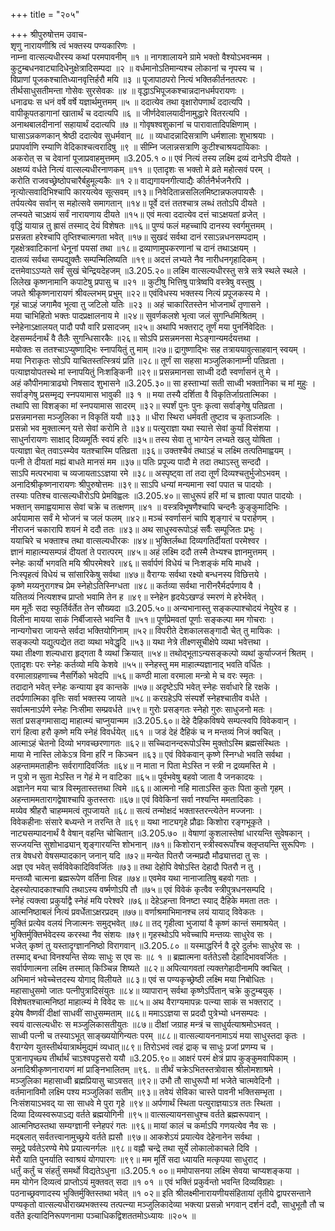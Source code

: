 +++
title = "२०५"

+++
श्रीपुरुषोत्तम उवाच-  
शृणु नारायणीश्रि त्वं भक्तस्य पण्यकारिणः ।  
नाम्ना वात्सल्यधीरस्य कथां परमपावनीम् ॥१ ॥
नागशालायने ग्रामे भक्तो वैश्योऽभवन्मम ।  
कुटुम्बधनवाट्यादिधेनुक्षेत्रादिसम्पदा ॥२ ॥
वर्धमानोऽतिमान्यश्च लोकानां च नृपस्य च ।  
विप्राणां पूजकश्चातिध्यानवृत्तिर्हरौ मयि ॥३ ॥
पूजापाठपरो नित्यं भक्तिकीर्तनतत्परः ।  
तीर्थसाधुसतीमन्ता गोसेवः सुरसेवकः ॥४ ॥
वृद्धाऽभिपूजकश्चान्नदानधर्मपरायणः ।  
धनाढ्यः स धनं वर्षे वर्षे यज्ञार्थमुत्तमम् ॥५ ॥
ददात्येव तथा वृक्षारोपणार्थं ददात्यपि ।  
वापीकूपतडागानां खातार्थं च ददात्यपि ॥६ ॥
जीर्णदेवालयादीनामुद्धारे वितरत्यपि ।  
अनाथबालदीनानां सहायार्थं ददात्यपि ॥७ ॥
गोवृषश्वशुकानां च पारावातादिपक्षिणाम् ।  
घासाऽन्नकणकान् श्रेष्ठी ददात्येव सुधर्मवान् ॥८ ॥
व्यधादन्नादिसत्राणि धर्मशालाः शुभाश्रयाः ।  
प्रपापर्वाणि रम्याणि वेदिकाश्चत्वरादिषु ॥९ ॥
सीम्नि जलान्नसत्राणि कुटीश्चाश्रयदायिकाः ।  
अकरोत् स च देवानां पूजाप्रवाहमुत्तमम् ॥3.205.१ ०॥
एवं नित्यं तस्य लक्ष्मि द्रव्यं दानेऽपि दीयते ।  
अक्षय्यं वर्धते नित्यं वात्सल्यधीरनाणकम् ॥११ ॥
एतादृशः स भक्तो मे व्रते महोत्सवं परम् ।  
करोति राजवच्छ्रेष्ठोपचारैर्बहुमूल्यकैः ॥१ २॥
वाद्यगायनगीत्याद्यैः कीर्तनैर्भजनैरपि ।  
नृत्योत्सवादिभिश्चापि कारयत्येव सूत्सवम् ॥१३॥
निवेदितान्नसलिलमिष्टान्नफलपायसैः ।  
तर्पयत्येव सर्वान् स महोत्सवे समागतान् ॥१४॥
पूर्वे दत्तं ततश्चात्र लब्धं ततोऽपि दीयते ।  
लप्स्यते चाऽक्षयं सर्वं नारायणाय दीयते ॥१५॥
एवं मत्वा ददात्येव दत्तं चाऽक्षयतां व्रजेत् ।  
वृद्धिं यायान्न तु ह्रासं तस्माद् देयं विशेषतः ॥१६॥
पुण्यं फलं महच्चापि दानस्य स्वर्गमुत्तमम् ।  
प्रसन्नता हरेश्चापि तृप्तिश्चात्मगता भवेत् ॥१७॥
सुखदं सर्वथा दानं रसाऽन्नधनसम्पदाम् ।  
गृहक्षेत्रवाटिकानां धेनूनां पयसां तथा ॥१८॥
द्रव्याणामुपकरणानां च दानं तथाऽक्षयम् ।  
दातव्यं सर्वथा सम्पद्युक्तैः सम्पन्मिलिष्यति ॥१९॥
अदत्तं लभ्यते नैव नारीधनगृहादिकम् ।  
दत्तमेवाऽऽप्यते सर्वं सुखं चेन्द्रियदेहजम् ॥3.205.२०॥
लक्ष्मि वात्सल्यधीरस्तु सत्रे सत्रे स्थले स्थले ।  
लिलेख कृष्णनामानि कपाटेषु प्रपासु च ॥२१ ॥
कुटीषु भित्तिषु पात्रेष्वपि वस्त्रेषु वस्तुषु ।  
जपते श्रीकृष्णनारायणं श्रीवल्लभम् प्रभुम् ॥२२॥
एवंविधस्य भक्तस्य नित्यं प्रपूजकस्य मे ।  
गृहं चाऽहं जगामैव भूत्वा तु जटिलो यतिः ॥२३ ॥
अहं चाकारितस्तेन भोजनार्थं तृणासने ।  
मया चाभिहितो भक्तः पादप्रक्षालनाय मे ॥२४॥
सुवर्णकलशे भृत्वा जलं सुगन्धिमिश्रितम् ।  
स्नेहेनाऽक्षालयत् पादौ पपौ वारि प्रसादजम् ॥२५॥
अथापि भक्तराट् तूर्णं मया पुनर्निवेदितः ।  
देहसम्मर्दनार्थं वै तैलैः सुगन्धिसारकैः ॥२६॥
सोऽपि प्रसन्नमनसा मेऽङ्गान्यमर्दयत्तथा ।  
मयोक्तः स ततश्चाऽप्युष्णाद्भिः स्नापयितुं तु माम् ॥२७॥
द्रागुष्णाद्भिः सह तत्राययावुत्साहवान् स्वयम् ।  
मया निराकृतः सोऽपि याचितस्तत्स्त्रियं प्रति ॥२८॥
तूर्णं सा सहसा मञ्जुलिकानाम्नी पतिव्रता ।  
पत्याज्ञयोपतस्थे मां स्नापयितुं निःशङ्किनी ॥२९॥
प्रसन्नमानसा साध्वी ददौ स्वर्णासनं तु मे ।  
अहं कौपीनमात्राढ्यो निषसाद शुभासने ॥3.205.३०॥
सा हस्ताभ्यां सती साध्वी भक्तानिका च मां मुहुः ।  
सर्वाङ्गेषु प्रसम्मृद्य स्नपयामास भावुकी ॥३ १ ॥
मया तस्यै दर्शिता वै विकृतिर्जाग्रतात्मिका ।  
तथापि सा विशङ्का मां स्नपयामास सादरम् ॥३२॥
स्पर्शं पुनः पुनः कृत्वा सर्वाङ्गेषु पतिव्रता ।  
प्रसन्नमानसा मञ्जुलिका न विकृतिं ययौ ॥३३ ॥
धीरा स्थिरा धर्मवती तुष्टाव च कृताञ्जलिः ।  
प्रसन्नो भव मुक्तात्मन् यत्ते सेवां करोमि ते ॥३४॥
पत्युराज्ञा यथा स्यात्ते सेवां कुर्यां विसंशया ।  
साधुर्नारायणः साक्षाद् दिव्यमूर्तिः स्वयं हरिः ॥३५॥
तस्य सेवा तु भाग्येन लभ्यते खलु योषिता ।  
पत्याज्ञा चेत् तवाऽस्म्येव यतश्चास्मि पतिव्रता ॥३६॥
उक्तश्चैवं तथाऽहं च लक्ष्मि तत्पतिमाह्वयम् ।  
पत्नी ते दीयतां मह्यं बाधते मानसं मम ॥३७॥
पतिः प्रपूज्य पादौ मे तदा तथाऽस्तु सन्ददौ ।  
साऽपि मत्परभावा च व्यजायताऽऽज्ञया रमे ॥३८॥
अस्पृष्ट्वा तां तदा तूर्णं दिव्यश्चतुर्भुजोऽभवम् ।  
अनादिश्रीकृष्णनारायणः श्रीपुरुषोत्तमः ॥३९॥
साऽपि धन्यां मन्यमाना स्वां पपात च पादयोः ।  
तस्याः पतिश्च वात्सल्यधीरोऽपि प्रेमविह्वलः ॥3.205.४०॥
साधुरूपं हरिं मां च ज्ञात्वा पपात पादयोः ।  
भक्तान् समाह्वयामास सेवां चक्रे च तत्क्षणम् ॥४१ ॥
वस्त्रविभूषणैश्चापि चन्दनैः कुङ्कुमादिभिः ।  
अर्पयामास सर्वं मे भोजनं च जलं फलम् ॥४२॥
मञ्चं स्वर्णासनं चापि शृङ्गारं च परार्हणम् ।  
नीराजनं चकारापि शयनं मे ददौ ततः ॥४३॥
अथ साधुस्वरूपोऽहं सर्वैः सम्पूजितः प्रभुः ।  
ययाचिरे च भक्ताश्च तथा वात्सल्यधीरकः ॥४४॥
भुक्तिर्लब्धा दिव्यगतिर्दीयतां परमेश्वर ।  
ज्ञानं माहात्म्यसम्पन्नं दीयतां ते परात्परम् ॥४५॥
अहं लक्ष्मि ददौ तस्मै तेभ्यश्च ज्ञानमुत्तमम् ।  
स्नेहः कार्यो भगवति मयि श्रीपरमेश्वरे ॥४६॥
सर्वार्पणं विधेयं च निःशङ्कं मयि माधवे ।  
निःस्पृहत्वं विधेयं च सांसारिकेषु सर्वथा ॥४७॥
वैराग्यः सर्वथा रक्ष्यो बन्धनस्य विछित्तये ।  
कृष्णे मय्यनुरागश्च प्रेम स्नेहोऽतिस्निग्धता ॥४८॥
कर्तव्या सर्वथा नारीनरैर्मदर्पणाय वै ।  
यतितव्यं नित्यशश्च प्राप्तो भवामि तेन ह ॥४९॥
स्नेहेन हृदयेऽखण्डं स्मरणं मे हरेर्भवेत् ।  
मम मूर्तेः सदा स्फुर्तिर्वर्तेत तेन सौख्यदा ॥3.205.५०॥
अन्यभानास्तु सङ्कल्पाश्चोदयं नेयुरेव ह ।  
विलीना मायया साकं निर्बीजास्ते भवन्ति वै ॥५१॥
पूर्णप्रेमवतां पूर्णाः सङ्कल्पा मम गोचराः ।  
नान्यगोचरा जायन्ते सर्वदा भक्तियोगिनाम् ॥५२॥
विपरीते देशकालसङ्गादौ चेत् तु मायिकः ।  
सङ्कल्पो यद्युत्पद्येत तदा व्यथा भवेद्धृदि ॥५३॥
यथा नेत्रे तीक्ष्णसूचीक्षेपे व्यथा भवेत्तथा ।  
यथा तीक्ष्णा शल्यधारा हृद्गता वै व्यथां क्रियात् ॥५४॥
तथोद्भूताऽन्यसङ्कल्पो व्यथां कुर्याज्जनं श्रितम् ।  
एतादृशः परः स्नेहः कर्तव्यो मयि केशवे ॥५५॥
स्नेहस्तु मम माहात्म्यज्ञानाद् भवति वर्धितः ।  
वरमालाग्रहणाच्च नैसर्गिको भवेदपि ॥५६॥
कण्ठी माला वरमाला मन्त्रो मे च वरः स्मृतः ।  
तदादाने भवेत् स्नेहः कन्याया इव कान्तके ॥५७॥
अदृष्टेऽपि भवेत् स्नेहः सर्वाधारे हि रक्षके ।  
तदर्पणात्मिका वृत्तिः सर्वा भक्तस्य जायते ॥५८॥
करग्रहेऽपि संस्पर्शे स्नेहश्चातीव वर्धते ।  
सर्वात्मनाऽर्पणे स्नेहः निःसीमा सम्प्रवर्धते ॥५९॥
गुरोः प्रसङ्गतः स्नेहो गुरुः साधुजनो मतः ।  
सतां प्रसङ्गमासाद्य माहात्म्यं चाप्नुयान्मम ॥3.205.६०॥
देहे दैहिकविषये सम्पत्स्वपि विवेकवान् ।  
रागं हित्वा हरौ कृष्णे मयि स्नेहं विवर्धयेत् ॥६१ ॥
जडं देहं दैहिकं च न मन्तव्यं निजं क्वचित् ।  
आत्माऽहं चेतनो दिव्यो भगवच्छरणागतः ॥६२॥
सच्चिदानन्दरूपोऽस्मि मुक्तोऽस्मि ब्रह्मसंस्थितः ।  
माया मे नास्ति लोकेऽत्र विना हरिं न किञ्चन ॥६३॥
एवं विवेकवान् कृष्णे स्निग्धो भवति सर्वथा ।  
अहन्ताममताहीनः सर्वरागादिवर्जितः ॥६४॥
न माता न पिता मेऽस्ति न स्त्री न द्रव्यमस्ति मे ।  
न पुत्रो न सुता मेऽस्ति न गेहं मे न वाटिका ॥६५॥
पूर्वभवेषु बहवो जाता वै जनकादयः ।  
अज्ञानेन मया चात्र विस्मृतास्तत्तथा त्विमे ॥६६॥
आत्मनो नहि माताऽस्ति कुतः पिता कुतो गृहम् ।  
अहन्ताममतारागद्वेषाश्चापि कुतस्तराः ॥६७॥
एवं विवेकिनां सर्वा नश्यन्ति ममतादिकाः ।  
मय्येव श्रीहरौ चाहम्ममत्वं तूपजायते ॥६८॥
सत्यं तन्मोक्षदं भक्तास्तरन्त्येतेन मज्जनाः ।  
विवेकहीनाः संसारे बध्यन्ते न तरन्ति ते ॥६९॥
यथा नाट्यगृहे प्रौढाः किशोरा रङ्गभूकृते ।  
नाट्यसम्पादनार्थं वै वेषान् वहन्ति चोचितान् ॥3.205.७० ॥
वेषाणां कुशलास्तेषां धारयन्ति सुवेषकान् ।  
सज्जयन्ति सुशोभाढ्यान् शृङ्गारयन्ति शोभनान् ॥७१॥
किशोरान् स्त्रीस्वरूपाँश्च क्लृप्तयन्ति सुरूपिणः ।  
तत्र वेषधरो वेषसम्पादकान् जनान् यदि ॥७२॥
मन्येत पितरौ जन्मप्रदौ मौढ्यात्तदा तु सः ।  
अज्ञ एव भवेत् सर्वविवेकादिविवर्जितः ॥७३॥
तथा देहोपि वेषोऽस्ति देहादौ पितरौ न तु ।  
मन्तव्यौ चात्मना ब्रह्मरूपेण वर्तिना त्विह ॥७४॥
एवमेव यथा नानाजातिषु बहवो गताः ।  
देहस्योत्पादकाश्चापि तथाऽस्य वर्ष्मणोऽपि तौ ॥७५॥
एवं विवेकं कृत्वैव स्त्रीपुत्रधनसम्पदि ।  
स्नेहं त्यक्त्वा प्रकुर्याद्वै स्नेहं मयि परेश्वरे ॥७६॥
देहेऽहन्ता विनष्टा स्याद् दैहिके ममता ततः ।  
आत्मनिष्ठाबलं नित्यं प्रवर्धेताऽक्षरप्रदम् ॥७७॥
वर्णाश्रमाभिमानश्च लयं यायाद् विवेकतः ।  
मुक्तिं प्रत्येव वलयं निजात्मनः समुद्भवेत् ॥७८॥
तद् गृहीत्वा भुजायां वै कृष्णं कान्तं समाश्रयेत् ।  
भुक्तिर्मुक्तिर्भवेदस्य करस्था नैव संशयः ॥७९॥
गृहस्थोऽपि भवेच्चापि मन्तव्यः साधुरेव सः ।  
भजेत् कृष्णं तु यस्तादृग्ज्ञाननिष्ठो विरागवान् ॥3.205.८० ॥
यस्माद्धरिर्न वै दूरे दुर्लभः साधुरेव सः ।  
तस्माद् बन्धा विनश्यन्ति सेव्यः साधुः स एव सः ॥८ १ ॥
ब्रह्मात्मना वर्ततेऽसौ देहादिभाववर्जितः ।  
सर्वार्पणात्मना लक्ष्मि तस्मात् किञ्चिन्न शिष्यते ॥८२॥
अपित्यागवतां त्यक्तगेहादीनामपि क्वचित् ।  
अभिमानं भवेच्चेत्तदस्य योगाद् विलीयते ॥८३॥
एवं स पण्यकृच्छ्रेष्ठी लक्ष्मि मया निबोधितः ।  
महासाधुसमो जातः पत्नीपुत्रादिसंयुतः ॥८४॥
व्यापारान् सर्वथा कृष्णेऽर्पितान् चक्रे कुटुम्बयुक् ।  
विशेषतश्चात्मनिष्ठां माहात्म्यं मे विवेद सः ॥८५॥
अथ वैराग्यमापन्नः पत्न्या साकं स भक्तराट् ।  
इयेष वैष्णवीं दीक्षां साधवीं साधुसम्मताम् ॥८६॥
ममाऽऽज्ञया स प्रददौ पुत्रेभ्यो धनसम्पदः ।  
स्वयं वात्सल्यधीरः स मञ्जुलिकासतीयुतः ॥८७॥
दीक्षां जग्राह मन्त्रं च साधुर्यत्याश्रमोऽभवत् ।  
साध्वी पत्नी च तस्याऽभूत् साङ्ख्ययोगिन्यतः परम् ॥८८॥
वात्सल्यायननामाऽयं मया साधुस्तदा कृतः ।  
वैराग्येण युतस्तीर्थयात्रार्थमुद्यमं व्यधात्॥८९॥
तिरोऽभवं त्वहं द्राक् च साधुः प्रजां प्रणम्य च ।  
पुत्रानापृच्छ्य तीर्थार्थं चाऽश्वपट्टसरो ययौ ॥3.205.९०॥
आक्षरं परमं क्षेत्रं प्राप कुङ्कुमवापिकाम् ।  
अनादिश्रीकृष्णनारायणं मां प्राङ्निभालितम् ॥९६. ॥
तीर्थं चक्रेऽभितस्तत्रोवास श्रीलोमशाश्रमे ।  
मञ्जुलिका महासाध्वी ब्रह्मप्रियासु चाऽवसत् ॥९२॥
उभौ तौ साधुरूपौ मां भजेते चात्मवेदिनौ ।  
वर्तमानाविमौ लक्ष्मि पश्य मञ्जुलिकां सतीम् ॥९३॥
तवेयं सेविका चास्ते पावनी भक्तिसम्भृता ।  
निःसंशयाऽभवद् या सा साधवे मे पुरा गृहे ॥९४॥
अर्पणार्थं स्थिता पत्युराज्ञयाऽत्र ततः स्थिता ।  
दिव्या दिव्यस्वरूपाऽद्य वर्तते ब्रह्मयोगिनी ॥९५॥
वात्सल्यायनसाधुश्च वर्तते ब्रह्मरूपवान् ।  
आत्मनिष्ठस्तथा सम्यग्ज्ञानी स्नेहपरं गतः ॥९६॥
मायां कालं च कर्माऽपि गणयत्येव नैव सः ।  
मद्बलात् सर्वतत्त्वानामुच्छ्रये वर्तते ह्यसौ ॥९७॥
आकशेऽयं प्रयात्येव देहेनानेन सर्वथा ।  
समुद्रे पर्वतेऽरण्ये मेघे प्रयात्यनर्गलः ॥९८॥
वह्नौ चन्द्रे तथा सूर्ये लोकालोकाचले दिवि ।  
मेरौ याति पुनर्याति स्वाश्रयं योगपारगः ॥९९॥
मम मूर्तिं सदा ध्यायति मत्कृपया साधुराट् ।  
धर्तुं कर्तुं च संहर्तुं समर्थो विद्यतेऽधुना ॥3.205.१ ००॥
ममोपासनया लक्ष्मि सेवया चाप्यशङ्कया ।  
मम योगेन दिव्यत्वं प्राप्तोऽयं मुक्तवत् सदा ॥१ ०१ ॥
एवं भक्तिं प्रकुर्वन्तो भवन्ति दिव्यविग्रहाः ।  
पठनाच्छ्रवणादस्य भुक्तिर्मुक्तिस्तथा भवेत् ॥१ ०२॥
इति श्रीलक्ष्मीनारायणीयसंहितायां तृतीये द्वापरसन्ताने पण्यकृतो वात्सल्यधीराख्यभक्तस्य तत्पत्न्या मञ्जुलिकादेव्या भक्त्या प्रसन्नो भगवान् दर्शनं ददौ, साधुभूतौ तौ च वर्तेते इत्यादिनिरूपणनामा पञ्चाधिकद्विशततमोऽध्यायः ॥२०५ ॥
    

